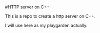 #HTTP server on C++

This is a repo to create a http server on C++.

I will use here as my playgarden actually.
